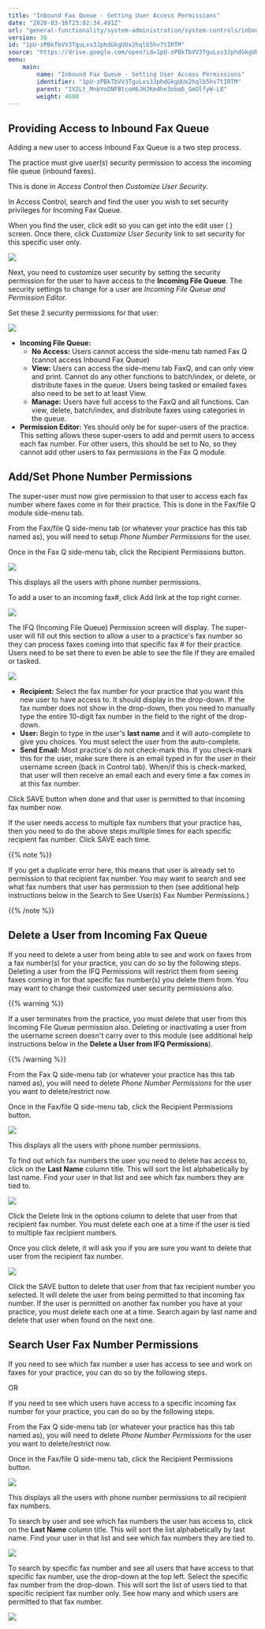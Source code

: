 ```yaml
---
title: "Inbound Fax Queue - Setting User Access Permissions"
date: "2020-03-16T23:02:34.491Z"
url: "general-functionality/system-administration/system-controls/inbound-fax-queue-setting-user-access-permissions.html"
version: 36
id: "1pU-zPBkTbVV3TguLxs3JphdGkgUUx2hqlb5hv7tIRTM"
source: "https://drive.google.com/open?id=1pU-zPBkTbVV3TguLxs3JphdGkgUUx2hqlb5hv7tIRTM"
menu:
    main:
        name: "Inbound Fax Queue - Setting User Access Permissions"
        identifier: "1pU-zPBkTbVV3TguLxs3JphdGkgUUx2hqlb5hv7tIRTM"
        parent: "1V2Lt_MnbYoDNFBtcoH6JHJKm4he3obo6_GmOlfyW-L8"
        weight: 4600
---
```

## Providing Access to Inbound Fax Queue

Adding a new user to access Inbound Fax Queue is a two step process.

The practice must give user(s) security permission to access the incoming file queue (inbound faxes).

This is done in *Access Control* then *Customize User Security.*

In Access Control, search and find the user you wish to set security privileges for Incoming Fax Queue.

When you find the user, click edit so you can get into the edit user ( ) screen. Once there, click *Customize User Security* link to set security for this specific user only.

![](inbound-fax-queue-setting-user-access-permissions.images/image1.png)

Next, you need to customize user security by setting the security permission for the user to have access to the **Incoming File Queue**. The security settings to change for a user are *Incoming File Queue and Permission Editor.*

Set these 2 security permissions for that user:

![](inbound-fax-queue-setting-user-access-permissions.images/image2.png)

* <strong>Incoming File Queue:</strong>
    * <strong>No Access:</strong> Users cannot access the side-menu tab named Fax Q (cannot access Inbound Fax Queue)
    * <strong>View:</strong> Users can access the side-menu tab FaxQ, and can only view and print. Cannot do any other functions to batch/index, or delete, or distribute faxes in the queue. Users being tasked or emailed faxes also need to be set to at least View.
    * <strong>Manage:</strong> Users have full access to the FaxQ and all functions. Can view, delete, batch/index, and distribute faxes using categories in the queue.
* <strong>Permission Editor:</strong> Yes should only be for super-users of the practice. This setting allows these super-users to add and permit users to access each fax number. For other users, this should be set to No, so they cannot add other users to fax permissions in the Fax Q module.

## Add/Set Phone Number Permissions

The super-user must now give permission to that user to access each fax number where faxes come in for their practice. This is done in the Fax/file Q module side-menu tab.

From the Fax/file Q side-menu tab (or whatever your practice has this tab named as), you will need to setup *Phone Number Permissions* for the user.

Once in the Fax Q side-menu tab, click the Recipient Permissions button.

![](inbound-fax-queue-setting-user-access-permissions.images/image4.png)

This displays all the users with phone number permissions.

To add a user to an incoming fax#, click Add link at the top right corner.

![](inbound-fax-queue-setting-user-access-permissions.images/image5.png)

The IFQ (Incoming File Queue) Permission screen will display. The super-user will fill out this section to allow a user to a practice's fax number so they can process faxes coming into that specific fax # for their practice. Users need to be set there to even be able to see the file if they are emailed or tasked.

![](inbound-fax-queue-setting-user-access-permissions.images/image6.png)

* <strong>Recipient:</strong> Select the fax number for your practice that you want this new user to have access to. It should display in the drop-down. If the fax number does not show in the drop-down, then you need to manually type the entire 10-digit fax number in the field to the right of the drop-down.
* <strong>User:</strong> Begin to type in the user's <strong>last name</strong> and it will auto-complete to give you choices. You must select the user from the auto-complete.
* <strong>Send Email:</strong> Most practice's do not check-mark this. If you check-mark this for the user, make sure there is an email typed in for the user in their username screen (back in Control tab). When/if this is check-marked, that user will then receive an email each and every time a fax comes in at this fax number.

Click SAVE button when done and that user is permitted to that incoming fax number now.

If the user needs access to multiple fax numbers that your practice has, then you need to do the above steps multiple times for each specific recipient fax number. Click SAVE each time.

{{% note %}}

If you get a duplicate error here, this means that user is already set to permission to that recipient fax number. You may want to search and see what fax numbers that user has permission to then (see additional help instructions below in the Search to See User(s) Fax Number Permissions.)

{{% /note %}}


## Delete a User from Incoming Fax Queue

If you need to delete a user from being able to see and work on faxes from a fax number(s) for your practice, you can do so by the following steps. Deleting a user from the IFQ Permissions will restrict them from seeing faxes coming in for that specific fax number(s) you delete them from. You may want to change their customized user security permissions also.

{{% warning %}}

If a user terminates from the practice, you must delete that user from this Incoming File Queue permission also. Deleting or inactivating a user from the username screen doesn't carry over to this module (see additional help instructions below in the **Delete a User from IFQ Permissions**).

{{% /warning %}}


From the Fax Q side-menu tab (or whatever your practice has this tab named as), you will need to delete *Phone Number Permissions* for the user you want to delete/restrict now.

Once in the Fax/file Q side-menu tab, click the Recipient Permissions button.

![](inbound-fax-queue-setting-user-access-permissions.images/image7.png)

This displays all the users with phone number permissions.

To find out which fax numbers the user you need to delete has access to, click on the **Last Name** column title. This will sort the list alphabetically by last name. Find your user in that list and see which fax numbers they are tied to.

![](inbound-fax-queue-setting-user-access-permissions.images/image8.png)

Click the Delete link in the options column to delete that user from that recipient fax number. You must delete each one at a time if the user is tied to multiple fax recipient numbers.

Once you click delete, it will ask you if you are sure you want to delete that user from the recipient fax number.

![](https://lh6.googleusercontent.com/h3X3i_6v8TQLFP63EwPxNYOdYmlqtYiFfuDSTcLnbluXGnD0ql6Jm4ITaefhn3EYLuTjea3EEvnO0lHMNXcLEB7Bw7XbxoCW1ipg68myDLfNX_vK6owlnnm-lcNvEBZyt8SyMgBEk53q9kFhgw)

Click the SAVE button to delete that user from that fax recipient number you selected. It will delete the user from being permitted to that incoming fax number. If the user is permitted on another fax number you have at your practice, you must delete each one at a time. Search again by last name and delete that user when found on the next one.

## Search User Fax Number Permissions

If you need to see which fax number a user has access to see and work on faxes for your practice, you can do so by the following steps.

OR

If you need to see which users have access to a specific incoming fax number for your practice, you can do so by the following steps.

From the Fax Q side-menu tab (or whatever your practice has this tab named as), you will need to delete *Phone Number Permissions* for the user you want to delete/restrict now.

Once in the Fax/file Q side-menu tab, click the Recipient Permissions button.

![](https://lh5.googleusercontent.com/-jYOy6zhZEBVnKQ1jgF15L4dL5tMI1xmtlbNR0FBwZcYzHWCKXIDzpEvRa--eQnFJ2DAmxmTJCTp0c_eRGXTK_Sou-UBTiOZ9icMw5b6K3LlZKDYwqh7yGxGpvC_hLXTIT-mlIDcmpK_PRrGzw)

This displays all the users with phone number permissions to all recipient fax numbers.

To search by user and see which fax numbers the user has access to, click on the **Last Name** column title. This will sort the list alphabetically by last name. Find your user in that list and see which fax numbers they are tied to.

![](https://lh6.googleusercontent.com/L2uEc1cPJ6LMHUlvWn0kcDW5dbZKObztVfQ3MuBkIKcw79z09mkWRSywVRlxtkdDXg41VjTOyFeWBcvoeJ6bsy-fOUtZg54feQyB5JUgTtJwahG5em7z4rlcf0jiCCwXS42M1I2Q7dBeziEmgg)

To search by specific fax number and see all users that have access to that specific fax number, use the drop-down at the top left. Select the specific fax number from the drop-down. This will sort the list of users tied to that specific recipient fax number only. See how many and which users are permitted to that fax number.

![](https://lh3.googleusercontent.com/cVWPnadwr70K4cXRsDzqHbHl4S_zp_owz_eSKkpuRR2VEDrFs9b70e8IkVqMYgX8CKC9AS6n5KBM3kHL6ZVhuaqhw4DoYdOUpTpPPw_e4jx2ftzJBHYIj4SI5mb2EtcC8tLjfftVWP2YEPFg3A)

